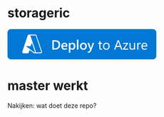 # storageric

[![Deploy To Azure](https://raw.githubusercontent.com/Azure/azure-quickstart-templates/master/1-CONTRIBUTION-GUIDE/images/deploytoazure.svg?sanitize=true)](https://portal.azure.com/#create/Microsoft.Template/uri/https%3A%2F%2Fraw.githubusercontent.com%2FDimtemp%2Fstorageric%2Fmaster%2Fazuredeploy.json)


# master werkt

Nakijken: wat doet deze repo?
